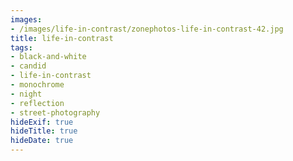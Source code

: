 ```yaml
---
images:
- /images/life-in-contrast/zonephotos-life-in-contrast-42.jpg
title: life-in-contrast
tags:
- black-and-white
- candid
- life-in-contrast
- monochrome
- night
- reflection
- street-photography
hideExif: true
hideTitle: true
hideDate: true
---
```

